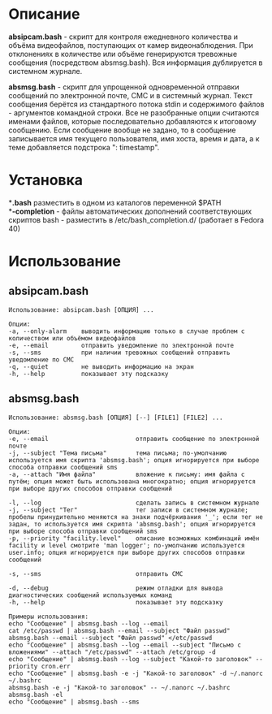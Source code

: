 # Описание

**absipcam.bash** - скрипт для контроля ежедневного количества и объёма видеофайлов, поступающих от камер видеонаблюдения. При отклонениях в количестве или объёме генерируются тревожные сообщения (посредством absmsg.bash). Вся информация дублируется в системном журнале.<br/>

**absmsg.bash** - скрипт для упрощенной одновременной отправки сообщений по электронной почте, СМС и в системный журнал. Текст сообщения берётся из стандартного потока stdin и содержимого файлов - аргументов командной строки. Все не разобранные опции считаются именами файлов, которые последовательно добавляются к итоговому сообщению. Если сообщение вообще не задано, то в сообщение записывается имя текущего пользователя, имя хоста, время и дата, а к теме добавляется подстрока ": timestamp".<br/>


# Установка

***.bash** разместить в одном из каталогов переменной $PATH<br/>
***-completion** - файлы автоматических дополнений соответствующих скриптов bash - разместить в /etc/bash_completion.d/ (работает в Fedora 40)<br/>


# Использование

## absipcam.bash
```
Использование: absipcam.bash [ОПЦИЯ] ...

Опции:
-a, --only-alarm    выводить информацию только в случае проблем с количеством или объёмом видеофайлов
-e, --email         отправить уведомление по электронной почте
-s, --sms           при наличии тревожных сообщений отправить уведомление по СМС
-q, --quiet         не выводить информацию на экран
-h, --help          показывает эту подсказку
```

## absmsg.bash
```
Использование: absmsg.bash [ОПЦИЯ] [--] [FILE1] [FILE2] ...

Опции:
-e, --email                        отправить сообщение по электронной почте
-j, --subject "Тема письма"        тема письма; по-умолчанию используется имя скрипта 'absmsg.bash'; опция игнорируется при выборе способа отправки сообщений sms
-a, --attach "Имя файла"           вложение к письму: имя файла с путём; опция может быть использована многократно; опция игнорируется при выборе других способов отправки сообщений

-l, --log                          сделать запись в системном журнале
-j, --subject "Тег"                тег записи в системном журнале; пробелы принудительно меняются на знаки подчёркивания '_'; если тег не задан, то используется имя скрипта 'absmsg.bash'; опция игнорируется при выборе способа отправки сообщений sms
-p, --priority "facility.level"    описание возможных комбинаций имён facility и level смотрите 'man logger'; по-умолчанию используется user.info; опция игнорируется при выборе других способов отправки сообщений

-s, --sms                          отправить СМС

-d, --debug                        режим отладки для вывода диагностических сообщений используемых команд
-h, --help                         показывает эту подсказку

Примеры использования:
echo "Сообщение" | absmsg.bash --log --email
cat /etc/passwd | absmsg.bash --email --subject "Файл passwd"
absmsg.bash --email --subject "Файл passwd" </etc/passwd
echo "Сообщение" | absmsg.bash --log --email --subject "Письмо с вложениями" --attach "/etc/passwd" --attach /etc/group -d
echo "Сообщение" | absmsg.bash --log --subject "Какой-то заголовок" --priority cron.err
echo "Сообщение" | absmsg.bash -e -j "Какой-то заголовок" -d ~/.nanorc ~/.bashrc
absmsg.bash -e -j "Какой-то заголовок" -- ~/.nanorc ~/.bashrc
absmsg.bash -el
echo "Сообщение" | absmsg.bash --sms
```


